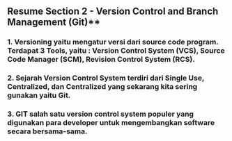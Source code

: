 ## Resume Section 2 - Version Control and Branch Management (Git)**
### 1. Versioning yaitu mengatur versi dari source code program. Terdapat 3 Tools, yaitu : Version Control System (VCS), Source Code Manager (SCM), Revision Control System (RCS).
### 2. Sejarah Version Control System terdiri dari Single Use, Centralized, dan Centralized yang sekarang kita sering gunakan yaitu Git.
### 3. GIT salah satu version control system populer yang digunakan para developer untuk mengembangkan software secara bersama-sama. 
